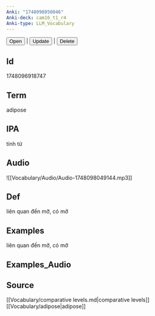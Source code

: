 ```yaml
---
Anki: "1748098050046"
Anki-deck: cam16_t1_r4
Anki-type: LLM_Vocabulary
---
```

<button class="anki-btn-open">Open</button> | <button class="anki-btn-update">Update</button> | <button class="anki-btn-delete">Delete</button>

## Id
 1748096918747
## Term
adipose
## IPA
tính từ

## Audio
![[Vocabulary/Audio/Audio-1748098049144.mp3]]
## Def
liên quan đến mỡ, có mỡ
## Examples
liên quan đến mỡ, có mỡ
## Examples_Audio

## Source
 [[Vocabulary/comparative levels.md|comparative levels]]
[[Vocabulary/adipose|adipose]]